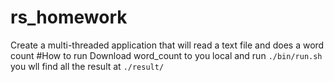 # rs_homework
Create a multi-threaded application that will read a text file and does a word count
#How to run
Download word_count to you local and run
`./bin/run.sh`
you wll find all the result at
`./result/`
